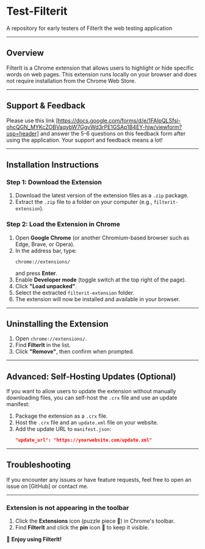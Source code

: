 # Test-Filterit
A repository for early testers of FilterIt the web testing application

---

## **Overview**
FilterIt is a Chrome extension that allows users to highlight or hide specific words on web pages. This extension runs locally on your browser and does not require installation from the Chrome Web Store.

---

## **Support & Feedback**
Please use this link [https://docs.google.com/forms/d/e/1FAIpQLSfsi-ohcQGN_MYKcZOBVaqybW7GgvWd3rPE1GSAp1B4EY-hjw/viewform?usp=header] and answer the 5-6 questions on this feedback form after using the application. Your support and feedback means a lot!

---

## **Installation Instructions**

### **Step 1: Download the Extension**
1. Download the latest version of the extension files as a `.zip` package.
2. Extract the `.zip` file to a folder on your computer (e.g., `filterit-extension`).

### **Step 2: Load the Extension in Chrome**
1. Open **Google Chrome** (or another Chromium-based browser such as Edge, Brave, or Opera).
2. In the address bar, type:
   ```
   chrome://extensions/
   ```
   and press **Enter**.
3. Enable **Developer mode** (toggle switch at the top right of the page).
4. Click **"Load unpacked"**.
5. Select the extracted `filterit-extension` folder.
6. The extension will now be installed and available in your browser.

---

## **Uninstalling the Extension**
1. Open `chrome://extensions/`.
2. Find **FilterIt** in the list.
3. Click **"Remove"**, then confirm when prompted.

---

## **Advanced: Self-Hosting Updates (Optional)**
If you want to allow users to update the extension without manually downloading files, you can self-host the `.crx` file and use an update manifest:
1. Package the extension as a `.crx` file.
2. Host the `.crx` file and an `update.xml` file on your website.
3. Add the update URL to `manifest.json`:
   ```json
   "update_url": "https://yourwebsite.com/update.xml"
   ```

---

## **Troubleshooting**
If you encounter any issues or have feature requests, feel free to open an issue on [GitHub] or contact me.

---

### **Extension is not appearing in the toolbar**
1. Click the **Extensions** icon (puzzle piece 🧩) in Chrome's toolbar.
2. Find **FilterIt** and click the **pin** icon 📌 to keep it visible.



🚀 **Enjoy using FilterIt!**


